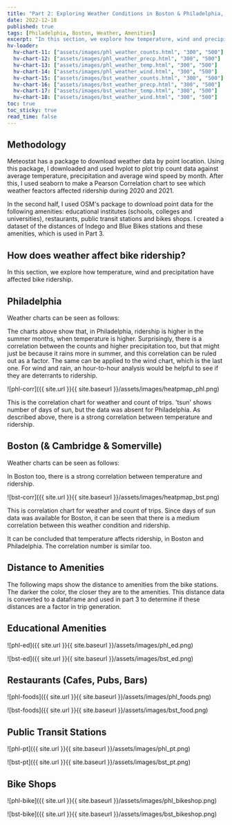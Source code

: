 ```yaml
---
title: "Part 2: Exploring Weather Conditions in Boston & Philadelphia, and Calculating Distance to Amenities"
date: 2022-12-18
published: true
tags: [Philadelphia, Boston, Weather, Amenities]
excerpt: "In this section, we explore how temperature, wind and precipitation have affected bike ridership, and plot amenities in both cities."
hv-loader:
  hv-chart-11: ["assets/images/phl_weather_counts.html", "300", "500"]
  hv-chart-12: ["assets/images/phl_weather_precp.html", "300", "500"]
  hv-chart-13: ["assets/images/phl_weather_temp.html", "300", "500"]
  hv-chart-14: ["assets/images/phl_weather_wind.html", "300", "500"]
  hv-chart-15: ["assets/images/bst_weather_counts.html", "300", "500"]
  hv-chart-16: ["assets/images/bst_weather_precp.html", "300", "500"]
  hv-chart-17: ["assets/images/bst_weather_temp.html", "300", "500"]
  hv-chart-18: ["assets/images/bst_weather_wind.html", "300", "500"]
toc: true
toc_sticky: true
read_time: false
---
```



## Methodology

Meteostat has a package to download weather data by point location. Using this package, I downloaded and used hvplot to plot trip count data against average temperature, precipitation and average wind speed by month. After this, I used seaborn to make a Pearson Correlation chart to see which weather feactors affected ridership during 2020 and 2021.

In the second half, I used OSM's package to download point data for the following amenities: educational institutes (schools, colleges and universities), restaurants, public transit stations and bikes shops. I created a dataset of the distances of Indego and Blue Bikes stations and these amenities, which is used in Part 3.

## How does weather affect bike ridership?

In this section, we explore how temperature, wind and precipitation have affected bike ridership.

## Philadelphia

Weather charts can be seen as follows:

<div id="hv-chart-11"></div>
<div id="hv-chart-13"></div>
<div id="hv-chart-12"></div>
<div id="hv-chart-14"></div>

The charts above show that, in Philadelphia, ridership is higher in the summer months, when temperature is higher. Surprisingly, there is a correlation between the counts and higher precipitation too, but that might just be because it rains more in summer, and this correlation can be ruled out as a factor. The same can be applied to the wind chart, which is the last one. For wind and rain, an hour-to-hour analysis would be helpful to see if they are deterrants to ridership.

![phl-corr]({{ site.url }}{{ site.baseurl }}/assets/images/heatpmap_phl.png)

This is the correlation chart for weather and count of trips. 'tsun' shows number of days of sun, but the data was absent for Philadelphia. As described above, there is a strong correlation between temperature and ridership.

## Boston (& Cambridge & Somerville)

Weather charts can be seen as follows:

<div id="hv-chart-15"></div>
<div id="hv-chart-17"></div>
<div id="hv-chart-16"></div>
<div id="hv-chart-18"></div>

In Boston too, there is a strong correlation between temperature and ridership.

![bst-corr]({{ site.url }}{{ site.baseurl }}/assets/images/heatpmap_bst.png)

This is correlation chart for weather and count of trips. Since days of sun data was available for Boston, it can be seen that there is a medium correlation between this weather condition and ridership.

It can be concluded that temperature affects ridership, in Boston and Philadelphia. The correlation number is similar too.

## Distance to Amenities

The following maps show the distance to amenities from the bike stations. The darker the color, the closer they are to the amenities. This distance data is converted to a dataframe and used in part 3 to determine if these distances are a factor in trip generation.

## Educational Amenities

![phl-ed]({{ site.url }}{{ site.baseurl }}/assets/images/phl_ed.png)

![bst-ed]({{ site.url }}{{ site.baseurl }}/assets/images/bst_ed.png)

## Restaurants (Cafes, Pubs, Bars)

![phl-foods]({{ site.url }}{{ site.baseurl }}/assets/images/phl_foods.png)

![bst-foods]({{ site.url }}{{ site.baseurl }}/assets/images/bst_food.png)

## Public Transit Stations

![phl-pt]({{ site.url }}{{ site.baseurl }}/assets/images/phl_pt.png)

![bst-pt]({{ site.url }}{{ site.baseurl }}/assets/images/bst_pt.png)

## Bike Shops

![phl-bike]({{ site.url }}{{ site.baseurl }}/assets/images/phl_bikeshop.png)

![bst-bike]({{ site.url }}{{ site.baseurl }}/assets/images/bst_bikeshop.png)
















